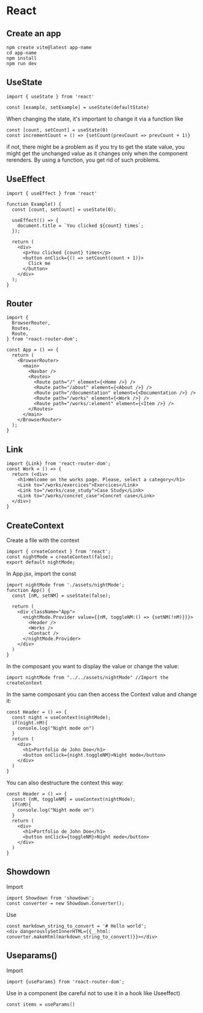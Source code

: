 # React

## Create an app
```
npm create vite@latest app-name
cd app-name
npm install
npm run dev
```

## UseState

```
import { useState } from 'react'

const [example, setExample] = useState(defaultState)
```

When changing the state, it's important to change it via a function like
```
const [count, setCount] = useState(0)
const incrementCount = () => {setCount(prevCount => prevCount + 1)}
```
if not, there might be a problem as if you try to get the state value, you might get the unchanged value as it changes only when the component rerenders. By using a function, you get rid of such problems.


## UseEffect

```
import { useEffect } from 'react'

function Example() {
  const [count, setCount] = useState(0);

  useEffect(() => {
    document.title = `You clicked ${count} times`;
  });

  return (
    <div>
      <p>You clicked {count} times</p>
      <button onClick={() => setCount(count + 1)}>
        Click me
      </button>
    </div>
  );
}
```

## Router

```
import {
  BrowserRouter,
  Routes,
  Route,
} from 'react-router-dom';

const App = () => {
  return (
    <BrowserRouter>
      <main>
        <Navbar />
        <Routes>
          <Route path="/" element={<Home />} />
          <Route path="/about" element={<About />} />
          <Route path="/documentation" element={<Documentation />} />
          <Route path="/works" element={<Work />} />
          <Route path="/works/:element" element={<Item />} />
        </Routes>
      </main>
    </BrowserRouter>
  );
}
```

## Link
```
import {Link} from 'react-router-dom';
const Work = () => {
  return (<div>
    <h1>Welcome on the works page. Please, select a category</h1>
    <Link to="/works/exercices">Exercices</Link>
    <Link to="/works/case_study">Case Study</Link>
    <Link to="/works/concret_case">Concret case</Link>
  </div>)
}
```

## CreateContext

Create a file with the context
```
import { createContext } from 'react';
const nightMode = createContext(false);
export default nightMode;
```

In App.jsx, import the const
```
import nightMode from './assets/nightMode';
function App() {
  const [nM, setNM] = useState(false);

  return (
    <div className="App">
      <nightMode.Provider value={{nM, toggleNM:() => {setNM(!nM)}}}>
        <Header />
        <Works />
        <Contact />
      </nightMode.Provider>
    </div>
  )
}
```

In the composant you want to display the value or change the value:
```
import nightMode from "../../assets/nightMode" //Import the createContext
```
In the same composant you can then access the Context value and change it:
```
const Header = () => {
  const night = useContext(nightMode);
  if(night.nM){
    console.log("Night mode on")
  }
  return (
    <div>
      <h1>Portfolio de John Doe</h1>
      <button onClick={night.toggleNM}>Night mode</button>
    </div>
  )
}
```

You can also destructure the context this way:
```
const Header = () => {
  const {nM, toggleNM} = useContext(nightMode);
  if(nM){
    console.log("Night mode on")
  }
  return (
    <div>
      <h1>Portfolio de John Doe</h1>
      <button onClick={toggleNM}>Night mode</button>
    </div>
  )
}
```

## Showdown

Import
```
import Showdown from 'showdown';
const converter = new Showdown.Converter();
```

Use
```
const markdown_string_to_convert = '# Hello world';
<div dangerouslySetInnerHTML={{__html: converter.makeHtml(markdown_string_to_convert)}}></div>
```

## Useparams()

Import
```
import {useParams} from 'react-router-dom';
```

Use in a component (be careful not to use it in a hook like Useeffect)
```
const items = useParams()
```